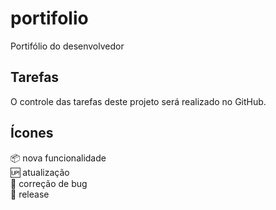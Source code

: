 # portifolio
Portifólio do desenvolvedor

## Tarefas

O controle das tarefas deste projeto será realizado no GitHub.

## Ícones

:package: nova funcionalidade<br/>
:up: atualização<br/>
:bug: correção de bug<br/>
:crossed_flags: release<br/>